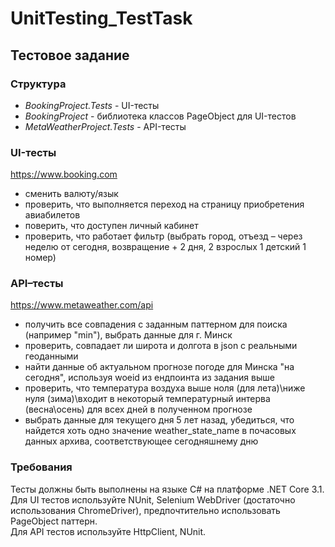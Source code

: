# UnitTesting_TestTask
## Тестовое задание

### Структура
- _BookingProject.Tests_ - UI-тесты
- _BookingProject_ - библиотека классов PageObject для UI-тестов
- _MetaWeatherProject.Tests_ - API-тесты

### UI-тесты
https://www.booking.com
- сменить валюту/язык
- проверить, что выполняется переход на страницу приобретения авиабилетов
- поверить, что доступен личный кабинет
- проверить, что работает фильтр (выбрать город, отъезд – через неделю от сегодня, возвращение + 2 дня, 2 взрослых 1 детский 1 номер)

### API–тесты
https://www.metaweather.com/api
- получить все совпадения с заданным паттерном для поиска (например "min"), выбрать данные для г. Минск
- проверить, совпадает ли широта и долгота в json с реальными геоданными
- найти данные об актуальном прогнозе погоде для Минска "на сегодня", используя woeid из ендпоинта из задания выше
- проверить, что температура воздуха выше ноля (для лета)\ниже нуля (зима)\входит в некоторый температурный интерва (весна\осень) для всех дней в полученном прогнозе
- выбрать данные для текущего дня 5 лет назад, убедиться, что найдется хоть одно значение weather_state_name в почасовых данных архива, соответствующее сегодняшнему дню

### Требования
Тесты должны быть выполнены на языке C# на платформе .NET Core 3.1.<br>
Для UI тестов используйте NUnit, Selenium WebDriver (достаточно использования ChromeDriver), предпочтительно использовать PageObject паттерн.<br>
Для API тестов используйте HttpClient, NUnit.
